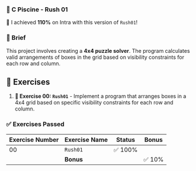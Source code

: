 
### **🚀 C Piscine - Rush 01**

🌟 I achieved **110%** on Intra with this version of `Rush01`!

### 📘 Brief

This project involves creating a **4x4 puzzle solver**. The program calculates valid arrangements of boxes in the grid based on visibility constraints for each row and column.

## 📝 Exercises

1. **🧩 Exercise 00: `Rush01`** - Implement a program that arranges boxes in a 4x4 grid based on specific visibility constraints for each row and column.

### ✅ **Exercises Passed**

| **Exercise Number** | **Exercise Name** | **Status** | **Bonus** |
|---------------------|-------------------|------------|-----------|
| 00                  | `Rush01`           | ✅ 100%    |           |
|                     | **Bonus**           |            | ✅ 10%    |

